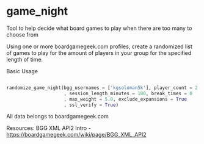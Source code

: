 # game_night
Tool to help decide what board games to play when there are too many to choose from

Using one or more boardgamegeek.com profiles, create a randomized list of games to play for the amount of players in your group for the specified length of time.

Basic Usage
```python

randomize_game_night(bgg_usernames = ['kgsoloman5k'], player_count = 2
                     , session_length_minutes = 180, break_times = 0
                     , max_weight = 5.0, exclude_expansions = True
                     , ssl_verify = True)

```


All data belongs to boardgamegeek.com

Resources:
BGG XML API2 Intro - https://boardgamegeek.com/wiki/page/BGG_XML_API2

